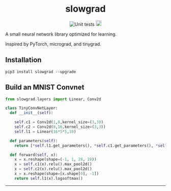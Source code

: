 <h1 align="center">
  slowgrad
 </h1>
<p align="center">
    <img src="https://github.com/dpstart/slowgrad/workflows/Unit%20tests/badge.svg" alt="Unit tests" />
    <a href="https://badge.fury.io/py/slowgrad"><img src="https://badge.fury.io/py/slowgrad.svg" alt="PyPI version" height="18"></a>
</p>

A small neural network library optimized for learning.

Inspired by PyTorch, micrograd, and tinygrad.

## Installation
`pip3 install slowgrad --upgrade`

## Build an MNIST Convnet

```python
from slowgrad.layers import Linear, Conv2d

class TinyConvNetLayer:
  def __init__(self):

    self.c1 = Conv2d(1,8,kernel_size=(3,3))
    self.c2 = Conv2d(8,16,kernel_size=(3,3))
    self.l1 = Linear(16*5*5,10)

  def parameters(self):
    return [*self.l1.get_parameters(), *self.c1.get_parameters(), *self.c2.get_parameters()]

  def forward(self, x):
    x = x.reshape(shape=(-1, 1, 28, 28))
    x = self.c1(x).relu().max_pool2d()
    x = self.c2(x).relu().max_pool2d()
    x = x.reshape(shape=[x.shape[0], -1])
    return self.l1(x).logsoftmax()
```

--------------------------------------------------------------------
